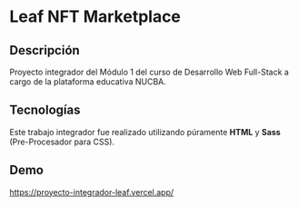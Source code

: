 # **Leaf NFT Marketplace**

## **Descripción**

Proyecto integrador del Módulo 1 del curso de Desarrollo Web Full-Stack a cargo de la plataforma educativa NUCBA.

## **Tecnologías**

Este trabajo integrador fue realizado utilizando púramente **HTML** y **Sass** (Pre-Procesador para CSS).

## **Demo**

https://proyecto-integrador-leaf.vercel.app/
